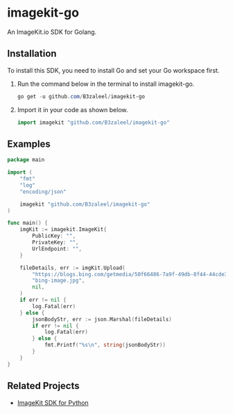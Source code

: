 # imagekit-go
An ImageKit.io SDK for Golang.

## Installation

To install this SDK, you need to install Go and set your Go workspace first.
1. Run the command below in the terminal to install imagekit-go.
   ```powershell
   go get -u github.com/B3zaleel/imagekit-go
   ```
2. Import it in your code as shown below.
   ```go
   import imagekit "github.com/B3zaleel/imagekit-go"
   ```

## Examples

```go
package main

import (
    "fmt"
    "log"
    "encoding/json"

    imagekit "github.com/B3zaleel/imagekit-go"
)

func main() {
    imgKit := imagekit.ImageKit{
        PublicKey: "",
        PrivateKey: "",
        UrlEndpoint: "",
    }

    fileDetails, err := imgKit.Upload(
		"https://blogs.bing.com/getmedia/50f66486-7a9f-49db-8f44-44cde3ea955f/BingHomepage-KastellorizoIsland_Greece.aspx",
		"bing-image.jpg",
		nil,
	)
	if err != nil {
		log.Fatal(err)
	} else {
		jsonBodyStr, err := json.Marshal(fileDetails)
		if err != nil {
			log.Fatal(err)
		} else {
			fmt.Printf("%s\n", string(jsonBodyStr))
		}
	}
}
```

## Related Projects

+ [ImageKit SDK for Python](https://github.com/imagekit-developer/imagekit-python)
